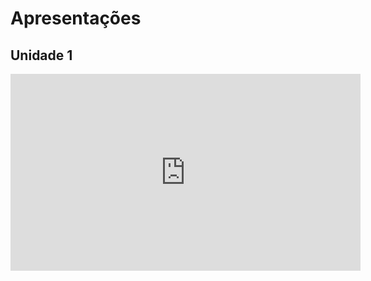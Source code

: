 # Apresentações

## Unidade 1

<p align='center'>
    <iframe width="560" height="315" src="https://www.youtube-nocookie.com/embed/XABjpJlnx78" frameborder="0" allow="accelerometer; autoplay; clipboard-write; encrypted-media; gyroscope; picture-in-picture" allowfullscreen></iframe>
</p>